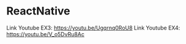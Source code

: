# ReactNative
Link Youtube EX3: https://youtu.be/Ugqrnq0RoU8
Link Youtube EX4: https://youtu.be/V_o5DvRu8Ac
